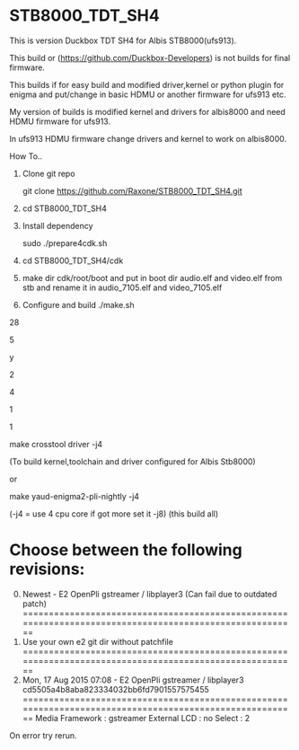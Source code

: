 # STB8000_TDT_SH4
This is version Duckbox TDT SH4 for Albis STB8000(ufs913).

This build or (https://github.com/Duckbox-Developers) is not builds for final firmware.

This builds if for easy build and modified driver,kernel or python plugin for enigma and put/change in basic HDMU or another firmware for ufs913 etc.

My version of builds is modified kernel and drivers for albis8000 and need HDMU firmware for ufs913.

In ufs913 HDMU firmware change drivers and kernel to work on albis8000.

How To..
1. Clone git repo

    git clone https://github.com/Raxone/STB8000_TDT_SH4.git

2. cd STB8000_TDT_SH4

3. Install dependency
    
    sudo ./prepare4cdk.sh 

4. cd STB8000_TDT_SH4/cdk

5. make dir cdk/root/boot and put in boot dir audio.elf and video.elf from stb and rename it in audio_7105.elf and video_7105.elf

6. Configure and build
    ./make.sh

28

5

y

2

4

1

1

make crosstool driver -j4

(To build kernel,toolchain and driver configured for Albis Stb8000)

or

make yaud-enigma2-pli-nightly -j4

(-j4 = use 4 cpu core if got more set it -j8)
(this build all)


Choose between the following revisions:
========================================================================================================
 0) Newest                 - E2 OpenPli gstreamer / libplayer3    (Can fail due to outdated patch)     
========================================================================================================
 1) Use your own e2 git dir without patchfile
========================================================================================================
 2) Mon, 17 Aug 2015 07:08 - E2 OpenPli gstreamer / libplayer3 cd5505a4b8aba823334032bb6fd7901557575455
========================================================================================================
Media Framework : gstreamer
External LCD    : no
Select          : 2

On error try rerun.
